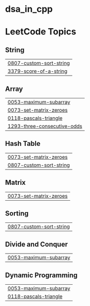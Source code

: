 # dsa_in_cpp
<!---LeetCode Topics Start-->
# LeetCode Topics
## String
|  |
| ------- |
| [0807-custom-sort-string](https://github.com/Shubhee01/dsa_in_cpp/tree/master/0807-custom-sort-string) |
| [3379-score-of-a-string](https://github.com/Shubhee01/dsa_in_cpp/tree/master/3379-score-of-a-string) |
## Array
|  |
| ------- |
| [0053-maximum-subarray](https://github.com/Shubhee01/dsa_in_cpp/tree/master/0053-maximum-subarray) |
| [0073-set-matrix-zeroes](https://github.com/Shubhee01/dsa_in_cpp/tree/master/0073-set-matrix-zeroes) |
| [0118-pascals-triangle](https://github.com/Shubhee01/dsa_in_cpp/tree/master/0118-pascals-triangle) |
| [1293-three-consecutive-odds](https://github.com/Shubhee01/dsa_in_cpp/tree/master/1293-three-consecutive-odds) |
## Hash Table
|  |
| ------- |
| [0073-set-matrix-zeroes](https://github.com/Shubhee01/dsa_in_cpp/tree/master/0073-set-matrix-zeroes) |
| [0807-custom-sort-string](https://github.com/Shubhee01/dsa_in_cpp/tree/master/0807-custom-sort-string) |
## Matrix
|  |
| ------- |
| [0073-set-matrix-zeroes](https://github.com/Shubhee01/dsa_in_cpp/tree/master/0073-set-matrix-zeroes) |
## Sorting
|  |
| ------- |
| [0807-custom-sort-string](https://github.com/Shubhee01/dsa_in_cpp/tree/master/0807-custom-sort-string) |
## Divide and Conquer
|  |
| ------- |
| [0053-maximum-subarray](https://github.com/Shubhee01/dsa_in_cpp/tree/master/0053-maximum-subarray) |
## Dynamic Programming
|  |
| ------- |
| [0053-maximum-subarray](https://github.com/Shubhee01/dsa_in_cpp/tree/master/0053-maximum-subarray) |
| [0118-pascals-triangle](https://github.com/Shubhee01/dsa_in_cpp/tree/master/0118-pascals-triangle) |
<!---LeetCode Topics End-->